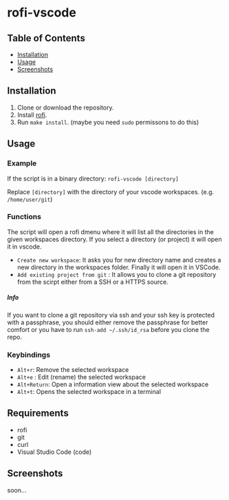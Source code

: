 # rofi-vscode
## Table of Contents  
- [Installation](#installation)  
- [Usage](#usage)  
- [Screenshots](#screenshots) 


## Installation

1. Clone or download the repository.
2. Install [rofi](https://github.com/davatorium/rofi/blob/next/INSTALL.md#install-distribution).
3. Run ``make install``. (maybe you need ``sudo`` permissons to do this)

## Usage

### Example

If the script is in a binary directory:
``rofi-vscode [directory]``

Replace ``[directory]`` with the directory of your vscode workspaces. (e.g. ``/home/user/git``)

### Functions

The script will open a rofi dmenu where it will list all the directories in the given workspaces directory. If you select a directory (or project) it will open it in vscode.

- ``Create new workspace``: It asks you for new directory name and creates a new directory in the workspaces folder. Finally it will open it in VSCode.
- ``Add existing project from git`` : It allows you to clone a git repository from the scirpt either from a SSH or a HTTPS source.

##### Info
If you want to clone a git repository via ssh and your ssh key is protected with a passphrase, you should either remove the passphrase for better comfort or you have to run ``ssh-add ~/.ssh/id_rsa`` before you clone the repo.

### Keybindings

- ``Alt+r``: Remove the selected workspace
- ``Alt+e`` : Edit (rename) the selected workspace
- ``Alt+Return``: Open a information view about the selected workspace
- ``Alt+t``: Opens the selected workspace in a terminal

## Requirements

- rofi
- git
- curl
- Visual Studio Code (code)

## Screenshots

soon...
